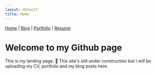 ```yaml
---
layout: default
title: Home
---
```


[Home](/) | [Blog](/blog) | [Portfolio](/portfolio) | [Resume](/resume)

# Welcome to my Github page

This is my landing page. 🚀 This site's still under construction but I will be uploading my CV, portfolio and my blog posts here.
